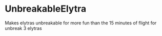 # UnbreakableElytra
Makes elytras unbreakable for more fun than the 15 minutes of flight for unbreak 3 elytras
